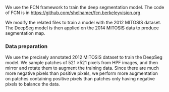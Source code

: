 We use the FCN framework to train the deep segmentation model. The code of FCN is in https://github.com/shelhamer/fcn.berkeleyvision.org. 

We modify the related files to train a model with the 2012 MITOSIS dataset. The DeepSeg model is then applied on the 2014 MITOSIS data to produce segmentation map.

### Data preparation
We use the precisely annotated 2012 MITOSIS dataset to train the DeepSeg model. We sample patches of 521 ×521 pixels from HPF images, and then mirror and rotate them to augment the training data. Since there are much more negative pixels than positive pixels, we perform more augmentation on patches containing positive pixels than patches only having negative pixels to balance the data.
